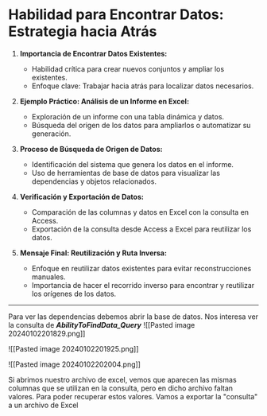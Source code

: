 # Habilidad para Encontrar Datos: Estrategia hacia Atrás

1. **Importancia de Encontrar Datos Existentes:**
   - Habilidad crítica para crear nuevos conjuntos y ampliar los existentes.
   - Enfoque clave: Trabajar hacia atrás para localizar datos necesarios.

2. **Ejemplo Práctico: Análisis de un Informe en Excel:**
   - Exploración de un informe con una tabla dinámica y datos.
   - Búsqueda del origen de los datos para ampliarlos o automatizar su generación.

3. **Proceso de Búsqueda de Origen de Datos:**
   - Identificación del sistema que genera los datos en el informe.
   - Uso de herramientas de base de datos para visualizar las dependencias y objetos relacionados.

4. **Verificación y Exportación de Datos:**
   - Comparación de las columnas y datos en Excel con la consulta en Access.
   - Exportación de la consulta desde Access a Excel para reutilizar los datos.

5. **Mensaje Final: Reutilización y Ruta Inversa:**
   - Enfoque en reutilizar datos existentes para evitar reconstrucciones manuales.
   - Importancia de hacer el recorrido inverso para encontrar y reutilizar los orígenes de los datos.
---
Para ver las dependencias debemos abrir la base de datos. Nos interesa ver la consulta de ***AbilityToFindData_Query***
![[Pasted image 20240102201829.png]]

![[Pasted image 20240102201925.png]]

![[Pasted image 20240102202004.png]]

Si abrimos nuestro archivo de excel, vemos que aparecen las mismas columnas que se utilizan en la consulta, pero en dicho archivo faltan valores. Para poder recuperar estos valores. Vamos a exportar la "consulta" a un archivo de Excel 